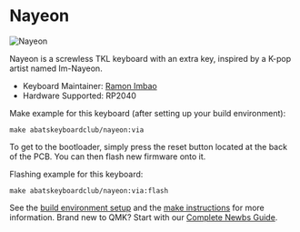 # Nayeon

![Nayeon](https://i.imgur.com/OfB5ikbl.jpg)

Nayeon is a screwless TKL keyboard with an extra key, inspired by a K-pop artist named Im-Nayeon.

* Keyboard Maintainer: [Ramon Imbao](https://github.com/ramonimbao)
* Hardware Supported: RP2040

Make example for this keyboard (after setting up your build environment):

    make abatskeyboardclub/nayeon:via
    
To get to the bootloader, simply press the reset button located at the back of the PCB. You can then flash new firmware onto it.

Flashing example for this keyboard:

    make abatskeyboardclub/nayeon:via:flash

See the [build environment setup](https://docs.qmk.fm/#/getting_started_build_tools) and the [make instructions](https://docs.qmk.fm/#/getting_started_make_guide) for more information. Brand new to QMK? Start with our [Complete Newbs Guide](https://docs.qmk.fm/#/newbs).
